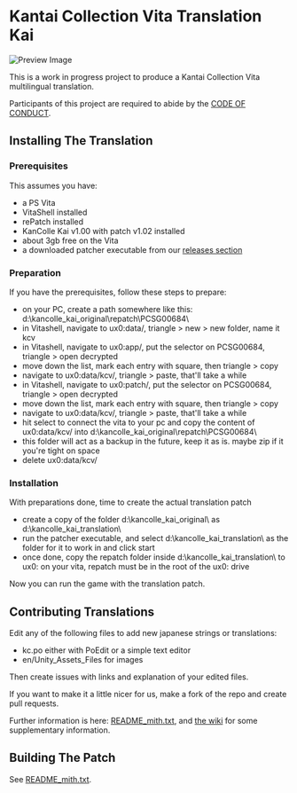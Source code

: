 Kantai Collection Vita Translation Kai
======================================

![Preview Image](https://repository-images.githubusercontent.com/159063020/4063d800-ad68-11e9-8e84-8ce737590e00)

This is a work in progress project to produce a Kantai Collection Vita
multilingual translation.

Participants of this project are required to abide by the
[CODE OF CONDUCT](CODE_OF_CONDUCT.md).

Installing The Translation
--------------------------

### Prerequisites
This assumes you have:
* a PS Vita
* VitaShell installed
* rePatch installed
* KanColle Kai v1.00 with patch v1.02 installed
* about 3gb free on the Vita
* a downloaded patcher executable from our [releases section](https://github.com/wchristian/kc-vita-translation/releases)

### Preparation
If you have the prerequisites, follow these steps to prepare:
* on your PC, create a path somewhere like this: d:\kancolle_kai_original\repatch\PCSG00684\
* in Vitashell, navigate to ux0:data/, triangle > new > new folder, name it kcv
* in Vitashell, navigate to ux0:app/, put the selector on PCSG00684, triangle > open decrypted
* move down the list, mark each entry with square, then triangle > copy
* navigate to ux0:data/kcv/, triangle > paste, that'll take a while
* in Vitashell, navigate to ux0:patch/, put the selector on PCSG00684, triangle > open decrypted
* move down the list, mark each entry with square, then triangle > copy
* navigate to ux0:data/kcv/, triangle > paste, that'll take a while
* hit select to connect the vita to your pc and copy the content of ux0:data/kcv/ into d:\kancolle_kai_original\repatch\PCSG00684\
* this folder will act as a backup in the future, keep it as is. maybe zip if it you're tight on space
* delete ux0:data/kcv/

### Installation
With preparations done, time to create the actual translation patch
* create a copy of the folder d:\kancolle_kai_original\ as d:\kancolle_kai_translation\
* run the patcher executable, and select d:\kancolle_kai_translation\ as the folder for it to work in and click start
* once done, copy the repatch folder inside d:\kancolle_kai_translation\ to ux0: on your vita, repatch must be in the root of the ux0: drive

Now you can run the game with the translation patch.

Contributing Translations
-------------------------

Edit any of the following files to add new japanese strings or translations:
  - kc.po either with PoEdit or a simple text editor
  - en/Unity_Assets_Files for images

Then create issues with links and explanation of your edited files.

If you want to make it a little nicer for us, make a fork of the repo and create pull requests.

Further information is here: [README_mith.txt](README_mith.txt), and [the wiki](../../wiki) for some supplementary information.

Building The Patch
------------------

See [README_mith.txt](README_mith.txt).
